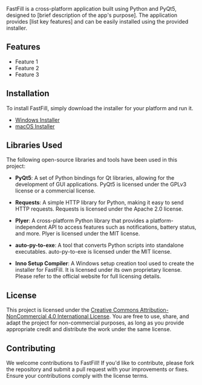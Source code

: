 FastFill is a cross-platform application built using Python and PyQt5, designed to [brief description of the app's purpose]. The application provides [list key features] and can be easily installed using the provided installer.

## Features

- Feature 1
- Feature 2
- Feature 3

## Installation

To install FastFill, simply download the installer for your platform and run it.

- [Windows Installer](installer/MyAppInstaller.exe)
- [macOS Installer](installer/MyAppInstaller.dmg)

## Libraries Used

The following open-source libraries and tools have been used in this project:

- **PyQt5**: A set of Python bindings for Qt libraries, allowing for the development of GUI applications. PyQt5 is licensed under the GPLv3 license or a commercial license.
  
- **Requests**: A simple HTTP library for Python, making it easy to send HTTP requests. Requests is licensed under the Apache 2.0 license.
  
- **Plyer**: A cross-platform Python library that provides a platform-independent API to access features such as notifications, battery status, and more. Plyer is licensed under the MIT license.
  
- **auto-py-to-exe**: A tool that converts Python scripts into standalone executables. auto-py-to-exe is licensed under the MIT license.
  
- **Inno Setup Compiler**: A Windows setup creation tool used to create the installer for FastFill. It is licensed under its own proprietary license. Please refer to the official website for full licensing details.

## License

This project is licensed under the [Creative Commons Attribution-NonCommercial 4.0 International License](https://creativecommons.org/licenses/by-nc/4.0/). You are free to use, share, and adapt the project for non-commercial purposes, as long as you provide appropriate credit and distribute the work under the same license.

## Contributing

We welcome contributions to FastFill! If you'd like to contribute, please fork the repository and submit a pull request with your improvements or fixes. Ensure your contributions comply with the license terms.

